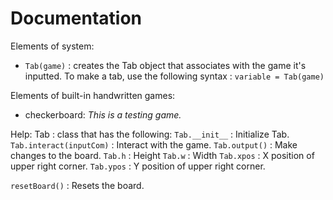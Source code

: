 # Documentation

Elements of system:
* `Tab(game)` : creates the Tab object that associates with the game it's inputted.
To make a tab, use the following syntax : `variable = Tab(game)`

Elements of built-in handwritten games:
* checkerboard: _This is a testing game._

Help:
Tab : class that has the following:
`Tab.__init__` : Initialize Tab.
`Tab.interact(inputCom)` : Interact with the game.
`Tab.output()` : Make changes to the board.
`Tab.h` : Height
`Tab.w` : Width
`Tab.xpos` : X position of upper right corner.
`Tab.ypos` : Y position of upper right corner.

`resetBoard()` : Resets the board.
